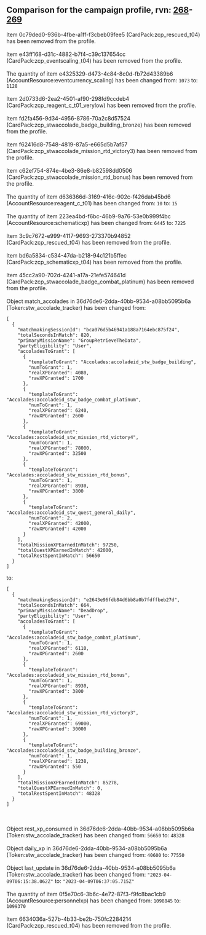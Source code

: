 ## Comparison for the campaign profile, rvn: [268](https://github.com/PRO100KatYT/FortniteProfileRevisions/tree/main/profiles/campaign/268%20campaign.json)-[269](https://github.com/PRO100KatYT/FortniteProfileRevisions/tree/main/profiles/campaign/269%20campaign.json)

Item 0c79ded0-936b-4fbe-a1ff-f3cbeb09fee5 (CardPack:zcp_rescued_t04) has been removed from the profile.
<br><br>
Item e43ff168-d31c-4882-b7f4-c39c137654cc (CardPack:zcp_eventscaling_t04) has been removed from the profile.
<br><br>
The quantity of item e4325329-d473-4c84-8c0d-fb72d43389b6 (AccountResource:eventcurrency_scaling) has been changed from: `1073` to: `1128`
<br><br>
Item 2d0733d6-2ea2-4501-af90-298fd9ccdeb4 (CardPack:zcp_reagent_c_t01_verylow) has been removed from the profile.
<br><br>
Item fd2fa456-9d34-4956-8786-70a2c8d57524 (CardPack:zcp_stwaccolade_badge_building_bronze) has been removed from the profile.
<br><br>
Item f62416d8-7548-4819-87a5-e665d5b7af57 (CardPack:zcp_stwaccolade_mission_rtd_victory3) has been removed from the profile.
<br><br>
Item c62ef754-874e-4be3-86e8-b82598dd0506 (CardPack:zcp_stwaccolade_mission_rtd_bonus) has been removed from the profile.
<br><br>
The quantity of item d636366d-3169-416c-902c-f426dab45bd6 (AccountResource:reagent_c_t01) has been changed from: `10` to: `15`
<br><br>
The quantity of item 223ea4bd-f6bc-46b9-9a76-53e0b999f4bc (AccountResource:schematicxp) has been changed from: `6445` to: `7225`
<br><br>
Item 3c9c7672-e999-4117-9693-273370b94852 (CardPack:zcp_rescued_t04) has been removed from the profile.
<br><br>
Item bd6a5834-c534-47da-b218-94c121b5ffec (CardPack:zcp_schematicxp_t04) has been removed from the profile.
<br><br>
Item 45cc2a90-702d-4241-a17a-21efe574641d (CardPack:zcp_stwaccolade_badge_combat_platinum) has been removed from the profile.
<br><br>
Object match_accolades in 36d76de6-2dda-40bb-9534-a08bb5095b6a (Token:stw_accolade_tracker) has been changed from:

```
[
  {
    "matchmakingSessionId": "bca076d5b46941a188a7164ebc875f24",
    "totalSecondsInMatch": 820,
    "primaryMissionName": "GroupRetrieveTheData",
    "partyEligibility": "User",
    "accoladesToGrant": [
      {
        "templateToGrant": "Accolades:accoladeid_stw_badge_building",
        "numToGrant": 1,
        "realXPGranted": 4080,
        "rawXPGranted": 1700
      },
      {
        "templateToGrant": "Accolades:accoladeid_stw_badge_combat_platinum",
        "numToGrant": 1,
        "realXPGranted": 6240,
        "rawXPGranted": 2600
      },
      {
        "templateToGrant": "Accolades:accoladeid_stw_mission_rtd_victory4",
        "numToGrant": 1,
        "realXPGranted": 78000,
        "rawXPGranted": 32500
      },
      {
        "templateToGrant": "Accolades:accoladeid_stw_mission_rtd_bonus",
        "numToGrant": 1,
        "realXPGranted": 8930,
        "rawXPGranted": 3800
      },
      {
        "templateToGrant": "Accolades:accoladeid_stw_quest_general_daily",
        "numToGrant": 2,
        "realXPGranted": 42000,
        "rawXPGranted": 42000
      }
    ],
    "totalMissionXPEarnedInMatch": 97250,
    "totalQuestXPEarnedInMatch": 42000,
    "totalRestSpentInMatch": 56650
  }
]
```

to:

```
[
  {
    "matchmakingSessionId": "e2643e96fdb84d6bb8a0b7fdffbeb27d",
    "totalSecondsInMatch": 664,
    "primaryMissionName": "DeadDrop",
    "partyEligibility": "User",
    "accoladesToGrant": [
      {
        "templateToGrant": "Accolades:accoladeid_stw_badge_combat_platinum",
        "numToGrant": 1,
        "realXPGranted": 6110,
        "rawXPGranted": 2600
      },
      {
        "templateToGrant": "Accolades:accoladeid_stw_mission_rtd_bonus",
        "numToGrant": 1,
        "realXPGranted": 8930,
        "rawXPGranted": 3800
      },
      {
        "templateToGrant": "Accolades:accoladeid_stw_mission_rtd_victory3",
        "numToGrant": 1,
        "realXPGranted": 69000,
        "rawXPGranted": 30000
      },
      {
        "templateToGrant": "Accolades:accoladeid_stw_badge_building_bronze",
        "numToGrant": 1,
        "realXPGranted": 1238,
        "rawXPGranted": 550
      }
    ],
    "totalMissionXPEarnedInMatch": 85278,
    "totalQuestXPEarnedInMatch": 0,
    "totalRestSpentInMatch": 48328
  }
]
```

<br><br>
Object rest_xp_consumed in 36d76de6-2dda-40bb-9534-a08bb5095b6a (Token:stw_accolade_tracker) has been changed from: `56650` to: `48328`
<br><br>
Object daily_xp in 36d76de6-2dda-40bb-9534-a08bb5095b6a (Token:stw_accolade_tracker) has been changed from: `40600` to: `77550`
<br><br>
Object last_update in 36d76de6-2dda-40bb-9534-a08bb5095b6a (Token:stw_accolade_tracker) has been changed from: `"2023-04-09T06:15:38.062Z"` to: `"2023-04-09T06:37:05.715Z"`
<br><br>
The quantity of item 0f5e70c6-3b6c-4e72-87f3-f9fc8bac1cb9 (AccountResource:personnelxp) has been changed from: `1098845` to: `1099370`
<br><br>
Item 6634036a-527b-4b33-be2b-750fc2284214 (CardPack:zcp_rescued_t04) has been removed from the profile.
<br><br>
